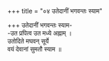 +++
title = "०४ उतेदानीं भगवन्तः स्याम"

+++
उतेदानीं भगवन्तः स्याम-  
-उत प्रपित्व उत मध्ये अह्नाम् ।  
उतोदिते मघवन् सूर्ये  
वयं देवानां सुमतौ स्याम ॥